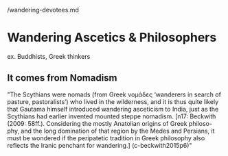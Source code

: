 
/wandering-devotees.md
# Wandering Ascetics & Philosophers
  ex. Buddhists, Greek thinkers
## It comes from Nomadism
   "The Scythians were nomads (from Greek νομάδες ‘wanderers in search of pasture, pastoralists’) who lived in the wilderness, and it is thus quite likely that Gautama himself introduced wandering asceticism to India, just as the Scythians had earlier invented mounted steppe nomadism. [n17: Beckwith (2009: 58ff.). Considering the mostly Anatolian origins of Greek philoso- phy, and the long domination of that region by the Medes and Persians, it must be wondered if the peripatetic tradition in Greek philosophy also reflects the Iranic penchant for wandering.] (c-beckwith2015p6)"